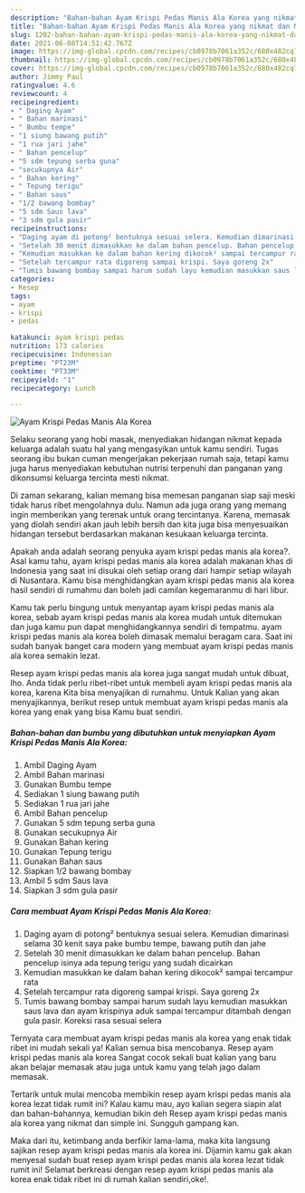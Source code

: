 ```yaml
---
description: "Bahan-bahan Ayam Krispi Pedas Manis Ala Korea yang nikmat dan Mudah Dibuat"
title: "Bahan-bahan Ayam Krispi Pedas Manis Ala Korea yang nikmat dan Mudah Dibuat"
slug: 1202-bahan-bahan-ayam-krispi-pedas-manis-ala-korea-yang-nikmat-dan-mudah-dibuat
date: 2021-06-08T14:51:42.767Z
image: https://img-global.cpcdn.com/recipes/cb0978b7061a352c/680x482cq70/ayam-krispi-pedas-manis-ala-korea-foto-resep-utama.jpg
thumbnail: https://img-global.cpcdn.com/recipes/cb0978b7061a352c/680x482cq70/ayam-krispi-pedas-manis-ala-korea-foto-resep-utama.jpg
cover: https://img-global.cpcdn.com/recipes/cb0978b7061a352c/680x482cq70/ayam-krispi-pedas-manis-ala-korea-foto-resep-utama.jpg
author: Jimmy Paul
ratingvalue: 4.6
reviewcount: 4
recipeingredient:
- " Daging Ayam"
- " Bahan marinasi"
- " Bumbu tempe"
- "1 siung bawang putih"
- "1 rua jari jahe"
- " Bahan pencelup"
- "5 sdm tepung serba guna"
- "secukupnya Air"
- " Bahan kering"
- " Tepung terigu"
- " Bahan saus"
- "1/2 bawang bombay"
- "5 sdm Saus lava"
- "3 sdm gula pasir"
recipeinstructions:
- "Daging ayam di potong² bentuknya sesuai selera. Kemudian dimarinasi selama 30 kenit saya pake bumbu tempe, bawang putih dan jahe"
- "Setelah 30 menit dimasukkan ke dalam bahan pencelup. Bahan pencelup isinya ada tepung terigu yang sudah dicairkan"
- "Kemudian masukkan ke dalam bahan kering dikocok² sampai tercampur rata"
- "Setelah tercampur rata digoreng sampai krispi. Saya goreng 2x"
- "Tumis bawang bombay sampai harum sudah layu kemudian masukkan saus lava dan ayam krispinya aduk sampai tercampur ditambah dengan gula pasir. Koreksi rasa sesuai selera"
categories:
- Resep
tags:
- ayam
- krispi
- pedas

katakunci: ayam krispi pedas 
nutrition: 173 calories
recipecuisine: Indonesian
preptime: "PT23M"
cooktime: "PT33M"
recipeyield: "1"
recipecategory: Lunch

---
```



![Ayam Krispi Pedas Manis Ala Korea](https://img-global.cpcdn.com/recipes/cb0978b7061a352c/680x482cq70/ayam-krispi-pedas-manis-ala-korea-foto-resep-utama.jpg)

Selaku seorang yang hobi masak, menyediakan hidangan nikmat kepada keluarga adalah suatu hal yang mengasyikan untuk kamu sendiri. Tugas seorang ibu bukan cuman mengerjakan pekerjaan rumah saja, tetapi kamu juga harus menyediakan kebutuhan nutrisi terpenuhi dan panganan yang dikonsumsi keluarga tercinta mesti nikmat.

Di zaman  sekarang, kalian memang bisa memesan panganan siap saji meski tidak harus ribet mengolahnya dulu. Namun ada juga orang yang memang ingin memberikan yang terenak untuk orang tercintanya. Karena, memasak yang diolah sendiri akan jauh lebih bersih dan kita juga bisa menyesuaikan hidangan tersebut berdasarkan makanan kesukaan keluarga tercinta. 



Apakah anda adalah seorang penyuka ayam krispi pedas manis ala korea?. Asal kamu tahu, ayam krispi pedas manis ala korea adalah makanan khas di Indonesia yang saat ini disukai oleh setiap orang dari hampir setiap wilayah di Nusantara. Kamu bisa menghidangkan ayam krispi pedas manis ala korea hasil sendiri di rumahmu dan boleh jadi camilan kegemaranmu di hari libur.

Kamu tak perlu bingung untuk menyantap ayam krispi pedas manis ala korea, sebab ayam krispi pedas manis ala korea mudah untuk ditemukan dan juga kamu pun dapat menghidangkannya sendiri di tempatmu. ayam krispi pedas manis ala korea boleh dimasak memalui beragam cara. Saat ini sudah banyak banget cara modern yang membuat ayam krispi pedas manis ala korea semakin lezat.

Resep ayam krispi pedas manis ala korea juga sangat mudah untuk dibuat, lho. Anda tidak perlu ribet-ribet untuk membeli ayam krispi pedas manis ala korea, karena Kita bisa menyajikan di rumahmu. Untuk Kalian yang akan menyajikannya, berikut resep untuk membuat ayam krispi pedas manis ala korea yang enak yang bisa Kamu buat sendiri.

<!--inarticleads1-->

##### Bahan-bahan dan bumbu yang dibutuhkan untuk menyiapkan Ayam Krispi Pedas Manis Ala Korea:

1. Ambil  Daging Ayam
1. Ambil  Bahan marinasi
1. Gunakan  Bumbu tempe
1. Sediakan 1 siung bawang putih
1. Sediakan 1 rua jari jahe
1. Ambil  Bahan pencelup
1. Gunakan 5 sdm tepung serba guna
1. Gunakan secukupnya Air
1. Gunakan  Bahan kering
1. Gunakan  Tepung terigu
1. Gunakan  Bahan saus
1. Siapkan 1/2 bawang bombay
1. Ambil 5 sdm Saus lava
1. Siapkan 3 sdm gula pasir




<!--inarticleads2-->

##### Cara membuat Ayam Krispi Pedas Manis Ala Korea:

1. Daging ayam di potong² bentuknya sesuai selera. Kemudian dimarinasi selama 30 kenit saya pake bumbu tempe, bawang putih dan jahe
1. Setelah 30 menit dimasukkan ke dalam bahan pencelup. Bahan pencelup isinya ada tepung terigu yang sudah dicairkan
1. Kemudian masukkan ke dalam bahan kering dikocok² sampai tercampur rata
1. Setelah tercampur rata digoreng sampai krispi. Saya goreng 2x
1. Tumis bawang bombay sampai harum sudah layu kemudian masukkan saus lava dan ayam krispinya aduk sampai tercampur ditambah dengan gula pasir. Koreksi rasa sesuai selera




Ternyata cara membuat ayam krispi pedas manis ala korea yang enak tidak ribet ini mudah sekali ya! Kalian semua bisa mencobanya. Resep ayam krispi pedas manis ala korea Sangat cocok sekali buat kalian yang baru akan belajar memasak atau juga untuk kamu yang telah jago dalam memasak.

Tertarik untuk mulai mencoba membikin resep ayam krispi pedas manis ala korea lezat tidak rumit ini? Kalau kamu mau, ayo kalian segera siapin alat dan bahan-bahannya, kemudian bikin deh Resep ayam krispi pedas manis ala korea yang nikmat dan simple ini. Sungguh gampang kan. 

Maka dari itu, ketimbang anda berfikir lama-lama, maka kita langsung sajikan resep ayam krispi pedas manis ala korea ini. Dijamin kamu gak akan menyesal sudah buat resep ayam krispi pedas manis ala korea lezat tidak rumit ini! Selamat berkreasi dengan resep ayam krispi pedas manis ala korea enak tidak ribet ini di rumah kalian sendiri,oke!.

